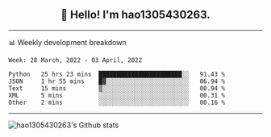 <h2 align="center">👋 Hello! I'm hao1305430263.</h2>


---- 
📊 Weekly development breakdown

<!--START_SECTION:waka-->
```text
Week: 28 March, 2022 - 03 April, 2022

Python   25 hrs 23 mins  ███████████████████████░░   91.43 % 
JSON     1 hr 55 mins    █▓░░░░░░░░░░░░░░░░░░░░░░░   06.94 % 
Text     15 mins         ▒░░░░░░░░░░░░░░░░░░░░░░░░   00.94 % 
XML      5 mins          ░░░░░░░░░░░░░░░░░░░░░░░░░   00.31 % 
Other    2 mins          ░░░░░░░░░░░░░░░░░░░░░░░░░   00.16 % 
```
<!--END_SECTION:waka-->
----
![hao1305430263's Github stats](https://github-readme-stats.vercel.app/api?username=hao1305430263&show_icons=true)


<!--
**hao1305430263/hao1305430263** is a ✨ _special_ ✨ repository because its `README.md` (this file) appears on your GitHub profile.

Here are some ideas to get you started:

- 🔭 I’m currently working on ...
- 🌱 I’m currently learning ...
- 👯 I’m looking to collaborate on ...
- 🤔 I’m looking for help with ...
- 💬 Ask me about ...
- 📫 How to reach me: ...
- 😄 Pronouns: ...
- ⚡ Fun fact: ...
-->

